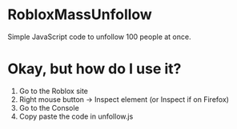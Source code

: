 # RobloxMassUnfollow
Simple JavaScript code to unfollow 100 people at once.

# Okay, but how do I use it?
1. Go to the Roblox site
2. Right mouse button -> Inspect element (or Inspect if on Firefox)
3. Go to the Console
4. Copy paste the code in unfollow.js
